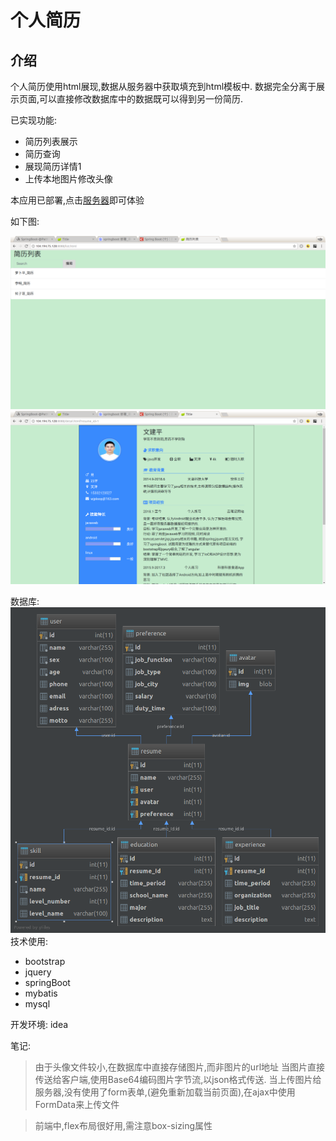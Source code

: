 # 个人简历

## 介绍

个人简历使用html展现,数据从服务器中获取填充到html模板中.
数据完全分离于展示页面,可以直接修改数据库中的数据既可以得到另一份简历.

已实现功能:
*  简历列表展示
*  简历查询
*  展现简历详情1
*  上传本地图片修改头像

本应用已部署,点击[服务器](http://104.194.75.128:8088/list.html)即可体验

如下图:

![list](intro/简历列表.png)
![detail](intro/主页面.png)

数据库:
![tables](intro/resume@localhost.png)
技术使用:
* bootstrap
* jquery
* springBoot
* mybatis
* mysql

开发环境:  idea

笔记:

> 由于头像文件较小,在数据库中直接存储图片,而非图片的url地址
当图片直接传送给客户端,使用Base64编码图片字节流,以json格式传送.
当上传图片给服务器,没有使用了form表单,(避免重新加载当前页面),在ajax中使用FormData来上传文件

>前端中,flex布局很好用,需注意box-sizing属性

